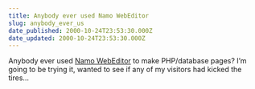 ```yaml
---
title: Anybody ever used Namo WebEditor
slug: anybody_ever_us
date_published: 2000-10-24T23:53:30.000Z
date_updated: 2000-10-24T23:53:30.000Z
---
```


Anybody ever used [Namo WebEditor](http://www.namo.com/) to make PHP/database pages? I’m going to be trying it, wanted to see if any of my visitors had kicked the tires…
